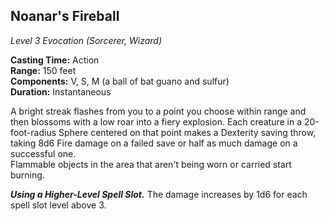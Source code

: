 ## Noanar's Fireball
*Level 3 Evocation (Sorcerer, Wizard)*

**Casting Time:** Action  
**Range:** 150 feet  
**Components:** V, S, M (a ball of bat guano and sulfur)  
**Duration:** Instantaneous

A bright streak flashes from you to a point you choose within range and then blossoms with a low roar into a fiery explosion. Each creature in a 20-foot-radius Sphere centered on that point makes a Dexterity saving throw, taking 8d6 Fire damage on a failed save or half as much damage on a successful one.  
Flammable objects in the area that aren't being worn or carried start burning.

***Using a Higher-Level Spell Slot.*** The damage increases by 1d6 for each spell slot level above 3.